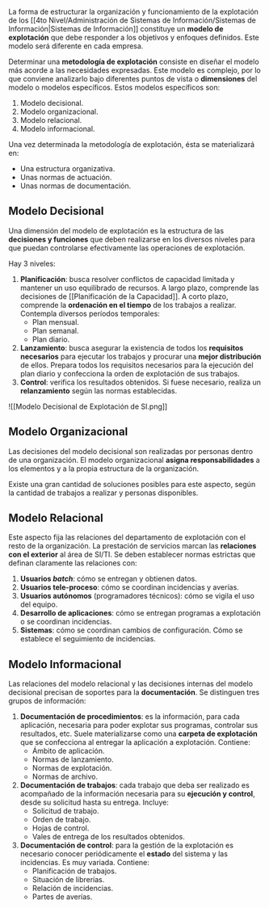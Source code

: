 La forma de estructurar la organización y funcionamiento de la explotación de los [[4to Nivel/Administración de Sistemas de Información/Sistemas de Información|Sistemas de Información]] constituye un **modelo de explotación** que debe responder a los objetivos y enfoques definidos. Este modelo será diferente en cada empresa.

Determinar una **metodología de explotación** consiste en diseñar el modelo más acorde a las necesidades expresadas. Este modelo es complejo, por lo que conviene analizarlo bajo diferentes puntos de vista o **dimensiones** del modelo o modelos específicos. Estos modelos específicos son:

1. Modelo decisional.
2. Modelo organizacional.
3. Modelo relacional.
4. Modelo informacional.

Una vez determinada la metodología de explotación, ésta se materializará en:

- Una estructura organizativa.
- Unas normas de actuación.
- Unas normas de documentación.

## Modelo Decisional

Una dimensión del modelo de explotación es la estructura de las **decisiones y funciones** que deben realizarse en los diversos niveles para que puedan controlarse efectivamente las operaciones de explotación.

Hay 3 niveles:

1. **Planificación**: busca resolver conflictos de capacidad limitada y mantener un uso equilibrado de recursos. A largo plazo, comprende las decisiones de [[Planificación de la Capacidad]]. A corto plazo, comprende la **ordenación en el tiempo** de los trabajos a realizar. Contempla diversos períodos temporales:
	- Plan mensual.
	- Plan semanal.
	- Plan diario.
1. **Lanzamiento**: busca asegurar la existencia de todos los **requisitos necesarios** para ejecutar los trabajos y procurar una **mejor distribución** de ellos. Prepara todos los requisitos necesarios para la ejecución del plan diario y confecciona la orden de explotación de sus trabajos.
2. **Control**: verifica los resultados obtenidos. Si fuese necesario, realiza un **relanzamiento** según las normas establecidas.

![[Modelo Decisional de Explotación de SI.png]]

## Modelo Organizacional

Las decisiones del modelo decisional son realizadas por personas dentro de una organización. El modelo organizacional **asigna responsabilidades** a los elementos y a la propia estructura de la organización.

Existe una gran cantidad de soluciones posibles para este aspecto, según la cantidad de trabajos a realizar y personas disponibles.

## Modelo Relacional

Este aspecto fija las relaciones del departamento de explotación con el resto de la organización. La prestación de servicios marcan las **relaciones con el exterior** al área de SI/TI. Se deben establecer normas estrictas que definan claramente las relaciones con:

1. **Usuarios *batch***: cómo se entregan y obtienen datos.
2. **Usuarios tele-proceso**: cómo se coordinan incidencias y averías.
3. **Usuarios autónomos** (programadores técnicos): cómo se vigila el uso del equipo.
4. **Desarrollo de aplicaciones**: cómo se entregan programas a explotación o se coordinan incidencias.
5. **Sistemas**: cómo se coordinan cambios de configuración. Cómo se establece el seguimiento de incidencias.

## Modelo Informacional

Las relaciones del modelo relacional y las decisiones internas del modelo decisional precisan de soportes para la **documentación**. Se distinguen tres grupos de información:

1. **Documentación de procedimientos**: es la información, para cada aplicación, necesaria para poder explotar sus programas, controlar sus resultados, etc. Suele materializarse como una **carpeta de explotación** que se confecciona al entregar la aplicación a explotación. Contiene:
	- Ámbito de aplicación.
	- Normas de lanzamiento.
	- Normas de explotación.
	- Normas de archivo.
2. **Documentación de trabajos**: cada trabajo que deba ser realizado es acompañado de la información necesaria para su **ejecución y control**, desde su solicitud hasta su entrega. Incluye:
	- Solicitud de trabajo.
	- Orden de trabajo.
	- Hojas de control.
	- Vales de entrega de los resultados obtenidos.
3. **Documentación de control**: para la gestión de la explotación es necesario conocer periódicamente el **estado** del sistema y las incidencias. Es muy variada. Contiene:
	- Planificación de trabajos.
	- Situación de librerías.
	- Relación de incidencias.
	- Partes de averías.
